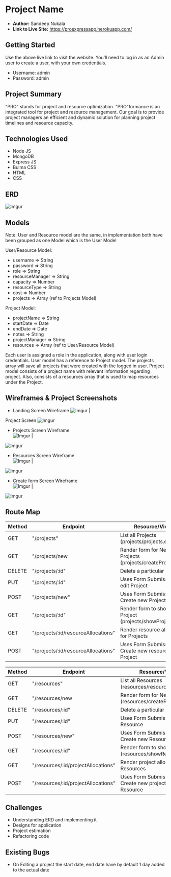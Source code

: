 # Project Name

- **Author:** Sandeep Nukala
- **Link to Live Site:** https://proexpressapp.herokuapp.com/

## Getting Started
Use the above live link to visit the website. You'll need to log in as an Admin user to create a user, with your own credentials.
- Username: admin
- Password: admin

## Project Summary

"PRO" stands for project and resource optimization. "PRO"formance
is an integrated tool for project and resource management. Our goal
is to provide project managers an efficient and dynamic solution for
planning project timelines and resource capacity.

## Technologies Used
- Node JS
- MongoDB
- Express JS
- Bulma CSS
- HTML
- CSS

## ERD

![Imgur](https://i.imgur.com/AMF6FxL.png)

## Models

Note: User and Resource model are the same, in implementation both have been grouped as one Model which is the User Model

User/Resource Model:
 - username => String
 - password => String
 - role => String
 - resourceManager => String
 - capacity => Number
 - resourceType => String
 - cost => Number
 - projects => Array (ref to Projects Model)

 Project Model:
 - projectName => String
 - startDate => Date
 - endDate => Date
 - notes => String
 - projectManager => String
 - resources => Array (ref to User/Resource Model)

Each user is assigned a role in the application, along with user login credentials. User model has a reference to Project model. The projects array will save all projects that were created with the logged in user. Project model consists of a project name with relevant information regarding project. Also, consists of a resources array that is used to map resources under the Project.

## Wireframes & Project Screenshots

- Landing Screen 
Wireframe 
![Imgur](https://i.imgur.com/LmXnp1n.jpg)  |  

Project Screen
![Imgur](https://i.imgur.com/aChfu3Y.png)

- Projects Screen 
Wireframe            
![Imgur](https://i.imgur.com/LmXnp1n.jpg)  |  

![Imgur](https://i.imgur.com/bmP7xsg.png)

- Resources Screen 
Wireframe           
![Imgur](https://i.imgur.com/83VHAEF.jpg) |  

![Imgur](https://i.imgur.com/bmP7xsg.png)

- Create form Screen 
Wireframe            
![Imgur](https://i.imgur.com/Lt78pgP.jpg)  |  

![Imgur](https://i.imgur.com/H9TNq8T.png)

## Route Map

| Method | Endpoint | Resource/View |
|--------|----------|---------------|
|GET| "/projects" | List all Projects (projects/projects.ejs) |
|GET| "/projects/new | Render form for New Projects (projects/createProject.ejs)|
|DELETE| "/projects/:id" | Delete a particular Project |
|PUT| "/projects/:id" | Uses Form Submission to edit Project |
|POST| "/projects/new" | Uses Form Submission to Create new Project |
|GET| "/projects/:id" | Render form to show Project (projects/showProject.ejs)|
|GET| "/projects/:id/resourceAllocations" | Render resource allocation for Projects |(projects/showAllocations.ejs)
|POST| "/projects/:id/resourceAllocations" | Uses Form Submission to Create new resource for Project |

| Method | Endpoint | Resource/View |
|--------|----------|---------------|
|GET| "/resources" | List all Resources (resources/resources.ejs) |
|GET| "/resources/new | Render form for New Resource (resources/createResource.ejs)|
|DELETE| "/resources/:id" | Delete a particular Resource |
|PUT| "/resources/:id" | Uses Form Submission to edit Resource |
|POST| "/resources/new" | Uses Form Submission to Create new Resource |
|GET| "/resources/:id" | Render form to show Project (resources/showResource.ejs)|
|GET| "/resources/:id/projectAllocations" | Render project allocation for Resources |(resources/showProjects.ejs)
|POST| "/resources/:id/projectAllocations" | Uses Form Submission to Create new project for Resource |


## Challenges

- Understanding ERD and implementing it
- Designs for application
- Project estimation
- Refactoring code

## Existing Bugs

- On Editing a project the start date, end date have by default 1 day added to the actual date
